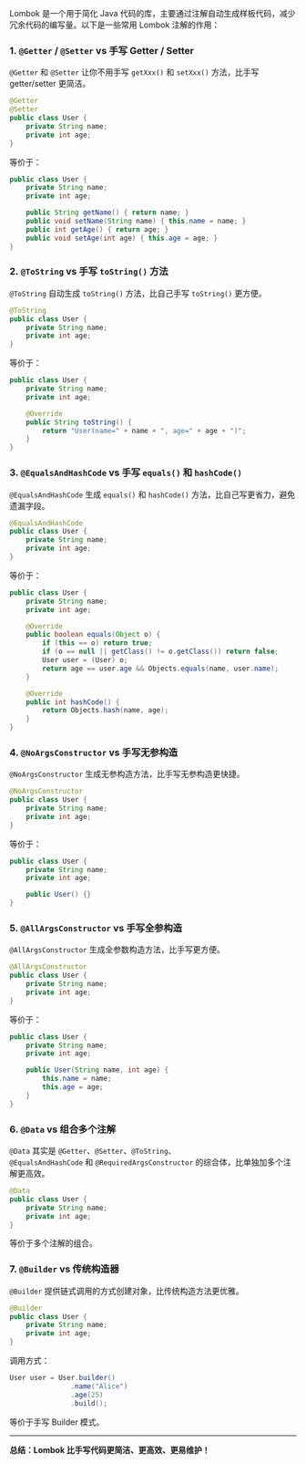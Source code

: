 Lombok 是一个用于简化 Java 代码的库，主要通过注解自动生成样板代码，减少冗余代码的编写量。以下是一些常用 Lombok 注解的作用：

### 1. `@Getter` / `@Setter` vs 手写 Getter / Setter

`@Getter` 和 `@Setter` 让你不用手写 `getXxx()` 和 `setXxx()` 方法，比手写 getter/setter 更简洁。

```java
@Getter
@Setter
public class User {
    private String name;
    private int age;
}
```

等价于：

```java
public class User {
    private String name;
    private int age;

    public String getName() { return name; }
    public void setName(String name) { this.name = name; }
    public int getAge() { return age; }
    public void setAge(int age) { this.age = age; }
}
```

### 2. `@ToString` vs 手写 `toString()` 方法

`@ToString` 自动生成 `toString()` 方法，比自己手写 `toString()` 更方便。

```java
@ToString
public class User {
    private String name;
    private int age;
}
```

等价于：

```java
public class User {
    private String name;
    private int age;

    @Override
    public String toString() {
        return "User(name=" + name + ", age=" + age + ")";
    }
}
```

### 3. `@EqualsAndHashCode` vs 手写 `equals()` 和 `hashCode()`

`@EqualsAndHashCode` 生成 `equals()` 和 `hashCode()` 方法，比自己写更省力，避免遗漏字段。

```java
@EqualsAndHashCode
public class User {
    private String name;
    private int age;
}
```

等价于：

```java
public class User {
    private String name;
    private int age;

    @Override
    public boolean equals(Object o) {
        if (this == o) return true;
        if (o == null || getClass() != o.getClass()) return false;
        User user = (User) o;
        return age == user.age && Objects.equals(name, user.name);
    }

    @Override
    public int hashCode() {
        return Objects.hash(name, age);
    }
}
```

### 4. `@NoArgsConstructor` vs 手写无参构造

`@NoArgsConstructor` 生成无参构造方法，比手写无参构造更快捷。

```java
@NoArgsConstructor
public class User {
    private String name;
    private int age;
}
```

等价于：

```java
public class User {
    private String name;
    private int age;

    public User() {}
}
```

### 5. `@AllArgsConstructor` vs 手写全参构造

`@AllArgsConstructor` 生成全参数构造方法，比手写更方便。

```java
@AllArgsConstructor
public class User {
    private String name;
    private int age;
}
```

等价于：

```java
public class User {
    private String name;
    private int age;

    public User(String name, int age) {
        this.name = name;
        this.age = age;
    }
}
```

### 6. `@Data` vs 组合多个注解

`@Data` 其实是 `@Getter`、`@Setter`、`@ToString`、`@EqualsAndHashCode` 和 `@RequiredArgsConstructor` 的综合体，比单独加多个注解更高效。

```java
@Data
public class User {
    private String name;
    private int age;
}
```

等价于多个注解的组合。

### 7. `@Builder` vs 传统构造器

`@Builder` 提供链式调用的方式创建对象，比传统构造方法更优雅。

```java
@Builder
public class User {
    private String name;
    private int age;
}
```

调用方式：

```java
User user = User.builder()
               .name("Alice")
               .age(25)
               .build();
```

等价于手写 Builder 模式。

---

**总结：Lombok 比手写代码更简洁、更高效、更易维护！**
